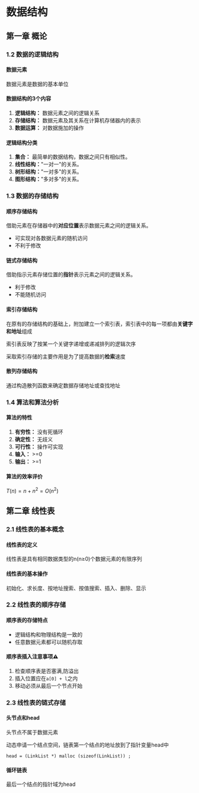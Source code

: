 # 数据结构

## 第一章 概论

### 1.2 数据的逻辑结构

#### 数据元素

数据元素是数据的基本单位

#### 数据结构的3个内容

1. **逻辑结构：** 数据元素之间的逻辑关系
2. **存储结构：** 数据元素及其关系在计算机存储器内的表示
3. **数据运算：** 对数据施加的操作

#### 逻辑结构分类

1. **集合：** 最简单的数据结构，数据之间只有相似性。
2. **线性结构：**"一对一"的关系。
3. **树形结构：**"一对多"的关系。
4. **图形结构：**"多对多"的关系。

### 1.3 数据的存储结构

#### 顺序存储结构

借助元素在存储器中的**对应位置**表示数据元素之间的逻辑关系。

- 可实现对各数据元素的随机访问
- 不利于修改

#### 链式存储结构

借助指示元素存储位置的**指针**表示元素之间的逻辑关系。

- 利于修改
- 不能随机访问

#### 索引存储结构

在原有的存储结构的基础上，附加建立一个索引表，索引表中的每一项都由**关键字和地址**组成

索引表反映了按某一个关键字递增或递减排列的逻辑次序

采取索引存储的主要作用是为了提高数据的**检索**速度

#### 散列存储结构

通过构造散列函数来确定数据存储地址或查找地址

### 1.4 算法和算法分析

#### 算法的特性

1. **有穷性：** 没有死循环
2. **确定性：** 无歧义
3. **可行性：** 操作可实现
4. **输入：** >=0
5. **输出：** >=1

#### 算法的效率评价

$T(n)=n+n^2=O(n^2)$

## 第二章 线性表

### 2.1 线性表的基本概念

#### 线性表的定义

线性表是具有相同数据类型的n(n≥0)个数据元素的有限序列


#### 线性表的基本操作

初始化、求长度、按地址搜索、按值搜索、插入、删除、显示

### 2.2 线性表的顺序存储

#### 顺序表的存储特点

- 逻辑结构和物理结构是一致的
- 任意数据元素都可以随机存取

#### 顺序表插入注意事项⚠️

1. 检查顺序表是否塞满,防溢出
2. 插入位置应在`a[0] + l`之内
3. 移动必须从最后一个节点开始

### 2.3 线性表的链式存储

#### 头节点和head

头节点不属于数据元素

动态申请一个结点空间，链表第一个结点的地址放到了指针变量head中

`head = (LinkList *) malloc (sizeof(LinkList)) ;`

#### 循环链表

最后一个结点的指针域为head















